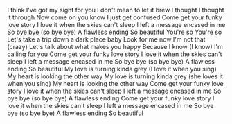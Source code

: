 I think I've got my sight for you
I don't mean to let it brew
I thought I thought it through
Now come on you know I just get confused
Come get your funky love story
I love it when the skies can't sleep
I left a message encased in me
So bye bye (so bye bye)
A flawless ending
So beautiful
You're so
You're so
Let's take a trip down a dark place baby
Look for me now I'm not that (crazy)
Let's talk about what makes you happy
Because I know (I know)
I'm calling for you
Come get your funky love story
I love it when the skies can't sleep
I left a message encased in me
So bye bye (so bye bye)
A flawless ending
So beautiful
My love is turning kinda grey
(I love it when you sing)
My heart is looking the other way
My love is turning kinda grey
(she loves it when you sing)
My heart is looking the other way
Come get your funky love story
I love it when the skies can't sleep
I left a message encased in me
So bye bye (so bye bye)
A flawless ending
Come get your funky love story
I love it when the skies can't sleep
I left a message encased in me
So bye bye (so bye bye)
A flawless ending
So beautiful